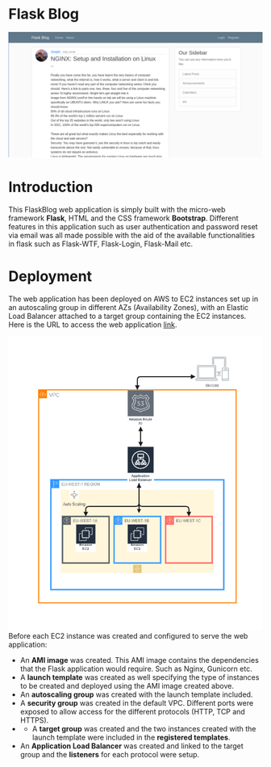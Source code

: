 # Flask Blog
![](images/flaskblog.png)
# Introduction
This FlaskBlog web application is simply built with the micro-web framework **Flask**, HTML and the CSS framework **Bootstrap**. Different features in this application such as user authentication and password reset via email was all made possible with the aid of the available functionalities in flask such as Flask-WTF, Flask-Login, Flask-Mail etc.

# Deployment
The web application has been deployed on AWS to EC2 instances set up in an autoscaling group in different AZs (Availability Zones), with an Elastic Load Balancer attached to a target group containing the EC2 instances. Here is the URL to access the web application [link](https://joeshiett.xyz). 

![](images/FlaskblogAwsArchitecture.png)
Before each EC2 instance was created and configured to serve the web application:
- An **AMI image** was created. This AMI image contains the dependencies that the Flask application would require. Such as Nginx, Gunicorn etc.
- A **launch template** was created as well specifying the type of instances to be created and deployed using the AMI image created above.
- An **autoscaling group** was created with the launch template included. 
- A **security group** was created in the default VPC. Different ports were exposed to allow access for the different protocols (HTTP, TCP and HTTPS).
- - A **target group** was created and the two instances created with the launch template were included in the **registered templates**.
- An **Application Load Balancer** was created and linked to the target group and the **listeners** for each protocol were setup. 